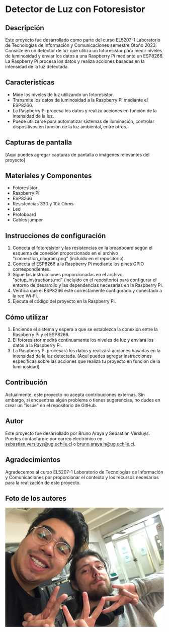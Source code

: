 # Detector de Luz con Fotoresistor
## Descripción
Este proyecto fue desarrollado como parte del curso EL5207-1 Laboratorio de Tecnologías de Información y Comunicaciones semestre Otoño 2023. Consiste en un detector de luz que utiliza un fotoresistor para medir niveles de luminosidad y enviar los datos a una Raspberry Pi mediante un ESP8266. La Raspberry Pi procesa los datos y realiza acciones basadas en la intensidad de la luz detectada.

## Características
* Mide los niveles de luz utilizando un fotoresistor.
* Transmite los datos de luminosidad a la Raspberry Pi mediante el ESP8266.
* La Raspberry Pi procesa los datos y realiza acciones en función de la intensidad de la luz.
* Puede utilizarse para automatizar sistemas de iluminación, controlar dispositivos en función de la luz ambiental, entre otros.

## Capturas de pantalla
[Aquí puedes agregar capturas de pantalla o imágenes relevantes del proyecto]


## Materiales y Componentes
* Fotoresistor
* Raspberry Pi
* ESP8266
* Resistencias 330 y 10k Ohms
* Led
* Protoboard
* Cables jumper

## Instrucciones de configuración
1. Conecta el fotoresistor y las resistencias en la breadboard según el esquema de conexión proporcionado en el archivo "connection_diagram.png" (incluido en el repositorio).
2. Conecta el ESP8266 a la Raspberry Pi mediante los pines GPIO correspondientes.
3. Sigue las instrucciones proporcionadas en el archivo "setup_instructions.md" (incluido en el repositorio) para configurar el entorno de desarrollo y las dependencias necesarias en la Raspberry Pi.
4. Verifica que el ESP8266 esté correctamente configurado y conectado a la red Wi-Fi.
5. Ejecuta el código del proyecto en la Raspberry Pi.

## Cómo utilizar
1. Enciende el sistema y espera a que se establezca la conexión entre la Raspberry Pi y el ESP8266.
2. El fotoresistor medirá continuamente los niveles de luz y enviará los datos a la Raspberry Pi.
3. La Raspberry Pi procesará los datos y realizará acciones basadas en la intensidad de la luz detectada.
[Aquí puedes agregar instrucciones específicas sobre las acciones que realiza tu proyecto en función de la luminosidad]


## Contribución
Actualmente, este proyecto no acepta contribuciones externas. Sin embargo, si encuentras algún problema o tienes sugerencias, no dudes en crear un "issue" en el repositorio de GitHub.



## Autor
Este proyecto fue desarrollado por Bruno Araya y Sebastián Versluys. Puedes contactarme por correo electrónico en sebastian.versluys@ug.uchile.cl o bruno.araya.h@ug.uchile.cl.

## Agradecimientos
Agradecemos al curso EL5207-1 Laboratorio de Tecnologías de Información y Comunicaciones por proporcionar el contexto y los recursos necesarios para la realización de este proyecto.

## Foto de los autores

![Logo de mi proyecto](https://github.com/Nietsabas/Proyecto_TICS/blob/main/foto_autores.jpg)